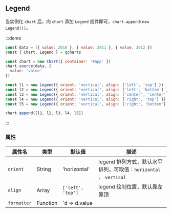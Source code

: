 ## Legend

当实例化 `chart` 后，向 `chart` 添加 `Legend` 插件即可，`chart.append(new Legend())`。

:::demo

```javascript
const data = [{ value: 2010 }, { value: 2011 }, { value: 2012 }]
const { Chart, Legend } = qcharts

const chart = new Chart({ container: '#app' })
chart.source(data, {
  value: 'value'
})

const l1 = new Legend({ orient: 'vertical', align: ['left', 'top'] })
const l2 = new Legend({ orient: 'vertical', align: ['left', 'bottom'] })
const l3 = new Legend({ orient: 'vertical', align: ['center', 'center'] })
const l4 = new Legend({ orient: 'vertical', align: ['right', 'top'] })
const l5 = new Legend({ orient: 'vertical', align: ['right', 'bottom'] })

chart.append([l1, l2, l3, l4, l5])
```

:::

### 属性

| 属性名      | 类型     | 默认值              | 描述                                                              |
| ----------- | -------- | ------------------- | ----------------------------------------------------------------- |
| `orient`    | String   | 'horizontal'        | legend 排列方式，默认水平排列，可取值：`horizontal` 、 `vertical` |
| `align`     | Array    | `['left', 'top']`   | legend 绘制位置，默认靠左靠顶                                     |
| `formatter` | Function | `d => d.value || d` | legend 文本格式化函数                                             |
